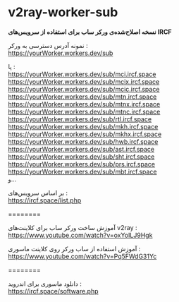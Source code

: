 # v2ray-worker-sub
**نسخه اصلاح‌شده‌ی ورکر ساب برای استفاده از سرویس‌های IRCF**

نمونه آدرس دسترسی به ورکر :\
https://yourWorker.workers.dev/sub

یا :\
https://yourWorker.workers.dev/sub/mci.ircf.space \
https://yourWorker.workers.dev/sub/mcix.ircf.space \
https://yourWorker.workers.dev/sub/mcic.ircf.space \
https://yourWorker.workers.dev/sub/mtn.ircf.space \
https://yourWorker.workers.dev/sub/mtnx.ircf.space \
https://yourWorker.workers.dev/sub/mtnc.ircf.space \
https://yourWorker.workers.dev/sub/rtl.ircf.space \
https://yourWorker.workers.dev/sub/mkh.ircf.space \
https://yourWorker.workers.dev/sub/mkhx.ircf.space \
https://yourWorker.workers.dev/sub/hwb.ircf.space \
https://yourWorker.workers.dev/sub/ast.ircf.space \
https://yourWorker.workers.dev/sub/sht.ircf.space \
https://yourWorker.workers.dev/sub/prs.ircf.space \
https://yourWorker.workers.dev/sub/mbt.ircf.space \
و...

بر اساس سرویس‌های :\
https://ircf.space/list.php

========

آموزش ساخت ورکر ساب برای کلاینت‌های v2ray :\
https://www.youtube.com/watch?v=oxYoILJ9Hgk


آموزش استفاده از ساب ورکر روی کلاینت ماسوری :\
https://www.youtube.com/watch?v=Pq5FWdG31Yc

========

دانلود ماسوری برای اندروید :\
https://ircf.space/software.php
